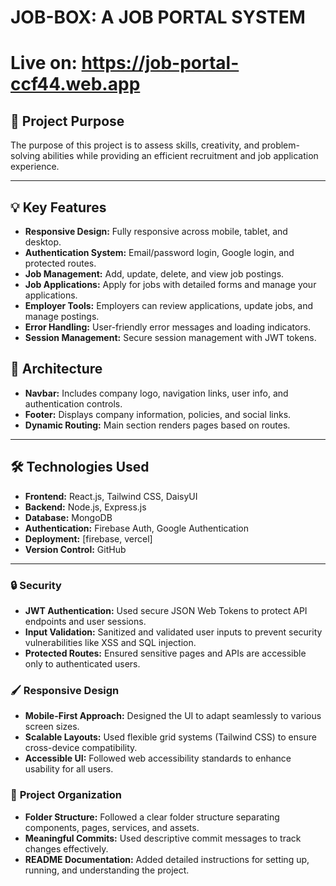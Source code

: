 # JOB-BOX: A JOB PORTAL SYSTEM
# Live on: https://job-portal-ccf44.web.app


## 🌟 **Project Purpose**
The purpose of this project is to assess skills, creativity, and problem-solving abilities while providing an efficient recruitment and job application experience.

---

## 💡 **Key Features**
- **Responsive Design:** Fully responsive across mobile, tablet, and desktop.
- **Authentication System:** Email/password login, Google login,  and protected routes.
- **Job Management:** Add, update, delete, and view job postings.
- **Job Applications:** Apply for jobs with detailed forms and manage your applications.
- **Employer Tools:** Employers can review applications, update jobs, and manage postings.
- **Error Handling:** User-friendly error messages and loading indicators.
- **Session Management:** Secure session management with JWT tokens.


## 📂 **Architecture**
- **Navbar:** Includes company logo, navigation links, user info, and authentication controls.
- **Footer:** Displays company information, policies, and social links.
- **Dynamic Routing:** Main section renders pages based on routes.

---

## 🛠️ **Technologies Used**
- **Frontend:** React.js, Tailwind CSS, DaisyUI
- **Backend:** Node.js, Express.js
- **Database:** MongoDB
- **Authentication:** Firebase Auth, Google Authentication
- **Deployment:** [firebase, vercel]
- **Version Control:** GitHub

---


### 🔒 **Security**
- **JWT Authentication:** Used secure JSON Web Tokens to protect API endpoints and user sessions.
- **Input Validation:** Sanitized and validated user inputs to prevent security vulnerabilities like XSS and SQL injection.
- **Protected Routes:** Ensured sensitive pages and APIs are accessible only to authenticated users.

### 🖌️ **Responsive Design**
- **Mobile-First Approach:** Designed the UI to adapt seamlessly to various screen sizes.
- **Scalable Layouts:** Used flexible grid systems (Tailwind CSS) to ensure cross-device compatibility.
- **Accessible UI:** Followed web accessibility standards to enhance usability for all users.

### 📂 **Project Organization**
- **Folder Structure:** Followed a clear folder structure separating components, pages, services, and assets.
- **Meaningful Commits:** Used descriptive commit messages to track changes effectively.
- **README Documentation:** Added detailed instructions for setting up, running, and understanding the project.

